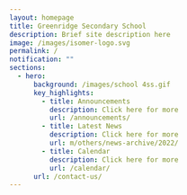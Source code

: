 ```yaml
---
layout: homepage
title: Greenridge Secondary School
description: Brief site description here
image: /images/isomer-logo.svg
permalink: /
notification: ""
sections:
  - hero:
      background: /images/school 4ss.gif
      key_highlights:
        - title: Announcements
          description: Click here for more
          url: /announcements/
        - title: Latest News
          description: Click here for more
          url: m/others/news-archive/2022/
        - title: Calendar
          description: Click here for more
          url: /calendar/
      url: /contact-us/
---
```

